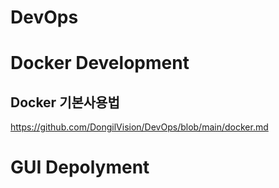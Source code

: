 # DevOps



# Docker Development

## Docker 기본사용법


https://github.com/DongilVision/DevOps/blob/main/docker.md




# GUI Depolyment



